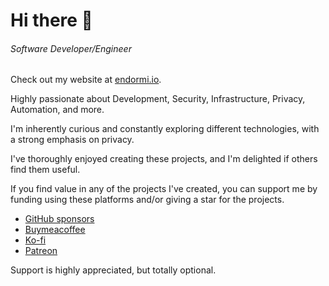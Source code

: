 # Hi there 👋

###### *Software Developer/Engineer*

Check out my website at [endormi.io](https://endormi.io).

Highly passionate about Development, Security, Infrastructure, Privacy, Automation, and more.

I'm inherently curious and constantly exploring different technologies, with a strong emphasis on privacy.

I've thoroughly enjoyed creating these projects, and I'm delighted if others find them useful.

If you find value in any of the projects I've created, you can support me by funding using these platforms and/or giving a star for the projects.

- [GitHub sponsors](https://github.com/sponsors/endormi)
- [Buymeacoffee](https://www.buymeacoffee.com/endormi)
- [Ko-fi](https://ko-fi.com/endormi)
- [Patreon](https://www.patreon.com/endormi)

Support is highly appreciated, but totally optional.

<!--

#### My GitHub stats
[![Github stats](https://github-readme-stats.vercel.app/api?username=endormi&show_icons=true&theme=radical&hide=commits)](https://endormi.io/)
[![Github most used languages](https://github-readme-stats.vercel.app/api/top-langs/?username=endormi&layout=compact&theme=radical&hide=jupyter%20notebook)](https://github.com/endormi?tab=repositories)

![Trophies](https://github-profile-trophy.vercel.app/?username=endormi&theme=dracula&row=1&column=8)

-->
